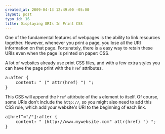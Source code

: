 ```yaml
--- 
created_at: 2009-04-13 12:49:00 -05:00
layout: post
typo_id: 16
title: Displaying URIs In Print CSS
---
```

<p>One of the fundamental features of webpages is the ability to link resources together. However, whenever you print a page, you lose all the URI information on that page. Fortunately, there is a easy way to retain these URIs even when the page is printed on paper: CSS.</p>
<p>A lot of websites already use print CSS files, and with a few extra styles you can have the page print with the <code>href</code> attributes.</p>
<pre class="brush: css">
a:after {
    content: " (" attr(href) ") ";
}
</pre>
<p>This CSS will append the <code>href</code> attirbute of the <code>a</code> element to itself.  Of course, some URIs don't include the <code>http://</code>, so you might also need to add this CSS rule, which add your website's URI to the beginning of each link.</p>
<pre class="brush: css">
a[href^="/"]:after {
    content: " (http://www.mywebsite.com" attr(href) ") ";
}	
</pre>
